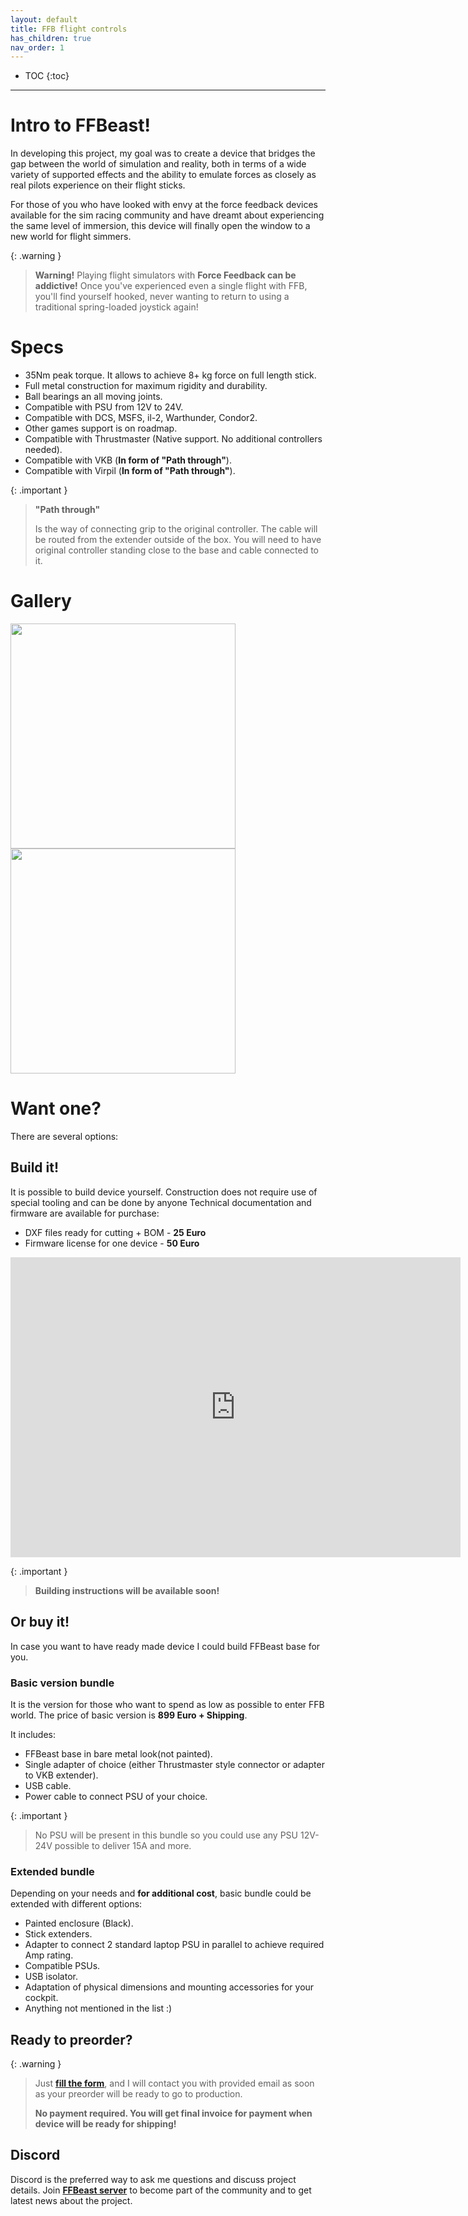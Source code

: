 ```yaml
---
layout: default
title: FFB flight controls
has_children: true
nav_order: 1
---
```


- TOC
{:toc}

---

# Intro to FFBeast!

In developing this project, my goal was to create a device that bridges the gap between the world of simulation and reality,
both in terms of a wide variety of supported effects and the ability to emulate forces as closely as real pilots
experience on their flight sticks.

For those of you who have looked with envy at the force feedback devices available for the sim racing community and
have dreamt about experiencing the same level of immersion, this device will finally open the window to a new world
for flight simmers.

{: .warning }
>**Warning!** Playing flight simulators with **Force Feedback can be addictive!** Once you've experienced even a single
>flight with FFB, you'll find yourself hooked, never wanting to return to using a traditional spring-loaded joystick again!

# Specs

 - 35Nm peak torque. It allows to achieve 8+ kg force on full length stick.
 - Full metal construction for maximum rigidity and durability.
 - Ball bearings an all moving joints.
 - Compatible with PSU from 12V to 24V.
 - Compatible with DCS, MSFS, il-2, Warthunder, Condor2.
 - Other games support is on roadmap.
 - Compatible with Thrustmaster (Native support. No additional controllers needed).
 - Compatible with VKB (**In form of "Path through"**).
 - Compatible with Virpil (**In form of "Path through"**).

{: .important }
> **"Path through"**
> 
> Is the way of connecting grip to the original controller. 
> The cable will be routed from the extender outside of the box. 
> You will need to have original controller standing close to the base and cable connected to it. 

# Gallery
<img src="../../assets/images/vkb_on_extender.jpg" width="360">
<img src="../../assets/images/thrustmaster_on_extender.jpg" width="360">

# Want one?

There are several options:

## Build it! 
It is possible to build device yourself. Construction does not require use of special tooling and can be done by anyone
Technical documentation and firmware are available for purchase:

- DXF files ready for cutting + BOM - **25 Euro**
- Firmware license for one device - **50 Euro**

<iframe src="https://gmail2239807.autodesk360.com/shares/public/SH512d4QTec90decfa6e73dd6a088a09dc43?mode=embed" width="720" height="480" allowfullscreen="true" webkitallowfullscreen="true" mozallowfullscreen="true"  frameborder="0"></iframe>

{: .important }
 >**Building instructions will be available soon!**

## Or buy it!
In case you want to have ready made device I could build FFBeast base for you.   

### Basic version bundle
It is the version for those who want to spend as low as possible to enter FFB world. 
The price of basic version is **899 Euro + Shipping**. 

It includes:
 - FFBeast base in bare metal look(not painted).
 - Single adapter of choice (either Thrustmaster style connector or adapter to VKB extender).
 - USB cable.
 - Power cable to connect PSU of your choice. 

{: .important }
>No PSU will be present in this bundle so you could use any PSU 12V-24V possible to deliver 15A and more.   

### Extended bundle
Depending on your needs and **for additional cost**, basic bundle could be extended with different options:
- Painted enclosure (Black).
- Stick extenders.
- Adapter to connect 2 standard laptop PSU in parallel to achieve required Amp rating. 
- Compatible PSUs.
- USB isolator.
- Adaptation of physical dimensions and mounting accessories for your cockpit.
- Anything not mentioned in the list :)

## Ready to preorder?

{: .warning }
>Just [**fill the form**](https://forms.gle/nyH7mn7TG4byqH4g7), and I will contact you with provided email as soon as your preorder will be ready to go to production.
> 
> **No payment required. You will get final invoice for payment when device will be ready for shipping!**

## Discord
Discord is the preferred way to ask me questions and discuss project details. 
Join [**FFBeast server**](https://discord.gg/Gt6rnvrZKu) to become part of the community and to get latest news about the project.  





